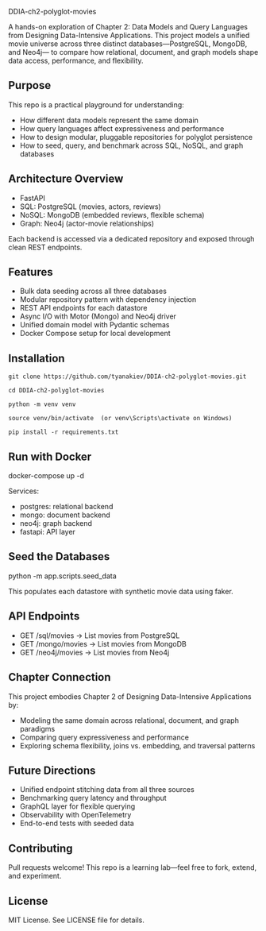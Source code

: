 DDIA-ch2-polyglot-movies

A hands-on exploration of Chapter 2: Data Models and Query Languages from Designing Data-Intensive Applications.
This project models a unified movie universe across three distinct databases—PostgreSQL, MongoDB, and Neo4j—
to compare how relational, document, and graph models shape data access, performance, and flexibility.

Purpose
-------
This repo is a practical playground for understanding:
- How different data models represent the same domain
- How query languages affect expressiveness and performance
- How to design modular, pluggable repositories for polyglot persistence
- How to seed, query, and benchmark across SQL, NoSQL, and graph databases

Architecture Overview
---------------------

- FastAPI
- SQL: PostgreSQL (movies, actors, reviews)
- NoSQL: MongoDB (embedded reviews, flexible schema)
- Graph: Neo4j (actor-movie relationships)

Each backend is accessed via a dedicated repository and exposed through clean REST endpoints.

Features
--------
- Bulk data seeding across all three databases
- Modular repository pattern with dependency injection
- REST API endpoints for each datastore
- Async I/O with Motor (Mongo) and Neo4j driver
- Unified domain model with Pydantic schemas
- Docker Compose setup for local development

Installation
------------
```git clone https://github.com/tyanakiev/DDIA-ch2-polyglot-movies.git```

```cd DDIA-ch2-polyglot-movies```

```python -m venv venv```

```source venv/bin/activate  (or venv\Scripts\activate on Windows)```

```pip install -r requirements.txt```


Run with Docker
---------------
docker-compose up -d

Services:
- postgres: relational backend
- mongo: document backend
- neo4j: graph backend
- fastapi: API layer

Seed the Databases
------------------
python -m app.scripts.seed_data

This populates each datastore with synthetic movie data using faker.

API Endpoints
-------------
- GET /sql/movies     → List movies from PostgreSQL
- GET /mongo/movies   → List movies from MongoDB
- GET /neo4j/movies   → List movies from Neo4j

Chapter Connection
------------------
This project embodies Chapter 2 of Designing Data-Intensive Applications by:
- Modeling the same domain across relational, document, and graph paradigms
- Comparing query expressiveness and performance
- Exploring schema flexibility, joins vs. embedding, and traversal patterns

Future Directions
-----------------
- Unified endpoint stitching data from all three sources
- Benchmarking query latency and throughput
- GraphQL layer for flexible querying
- Observability with OpenTelemetry
- End-to-end tests with seeded data

Contributing
------------
Pull requests welcome! This repo is a learning lab—feel free to fork, extend, and experiment.

License
-------
MIT License. See LICENSE file for details.
